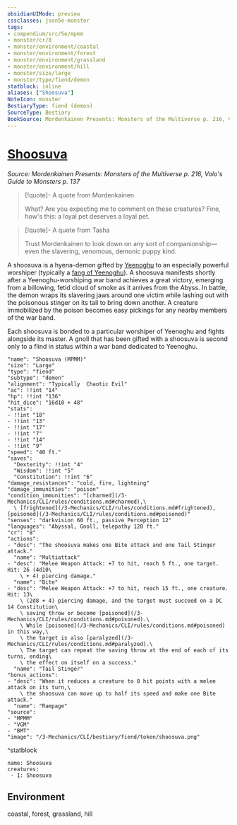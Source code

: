 ```yaml
---
obsidianUIMode: preview
cssclasses: json5e-monster
tags:
- compendium/src/5e/mpmm
- monster/cr/8
- monster/environment/coastal
- monster/environment/forest
- monster/environment/grassland
- monster/environment/hill
- monster/size/large
- monster/type/fiend/demon
statblock: inline
aliases: ["Shoosuva"]
NoteIcon: monster
BestiaryType: fiend (demon)
SourceType: Bestiary
BookSource: Mordenkainen Presents: Monsters of the Multiverse p. 216, Volo's Guide to Monsters p. 137
---
```

# [Shoosuva](3-Mechanics\CLI\bestiary\fiend/shoosuva-mpmm.md)
*Source: Mordenkainen Presents: Monsters of the Multiverse p. 216, Volo's Guide to Monsters p. 137*  

> [!quote]- A quote from Mordenkainen  
> 
> What? Are you expecting me to comment on these creatures? Fine, how's this: a loyal pet deserves a loyal pet.

> [!quote]- A quote from Tasha  
> 
> Trust Mordenkainen to look down on any sort of companionship—even the slavering, venomous, demonic puppy kind.

A shoosuva is a hyena-demon gifted by [Yeenoghu](/3-Mechanics/CLI/bestiary/npc/yeenoghu-mpmm.md) to an especially powerful worshiper (typically a [fang of Yeenoghu](/3-Mechanics/CLI/bestiary/fiend/gnoll-fang-of-yeenoghu.md)). A shoosuva manifests shortly after a Yeenoghu-worshiping war band achieves a great victory, emerging from a billowing, fetid cloud of smoke as it arrives from the Abyss. In battle, the demon wraps its slavering jaws around one victim while lashing out with the poisonous stinger on its tail to bring down another. A creature immobilized by the poison becomes easy pickings for any nearby members of the war band.

Each shoosuva is bonded to a particular worshiper of Yeenoghu and fights alongside its master. A gnoll that has been gifted with a shoosuva is second only to a flind in status within a war band dedicated to Yeenoghu.

```statblock
"name": "Shoosuva (MPMM)"
"size": "Large"
"type": "fiend"
"subtype": "demon"
"alignment": "Typically  Chaotic Evil"
"ac": !!int "14"
"hp": !!int "136"
"hit_dice": "16d10 + 48"
"stats":
- !!int "18"
- !!int "13"
- !!int "17"
- !!int "7"
- !!int "14"
- !!int "9"
"speed": "40 ft."
"saves":
  "Dexterity": !!int "4"
  "Wisdom": !!int "5"
  "Constitution": !!int "6"
"damage_resistances": "cold, fire, lightning"
"damage_immunities": "poison"
"condition_immunities": "[charmed](/3-Mechanics/CLI/rules/conditions.md#charmed),\
  \ [frightened](/3-Mechanics/CLI/rules/conditions.md#frightened), [poisoned](/3-Mechanics/CLI/rules/conditions.md#poisoned)"
"senses": "darkvision 60 ft., passive Perception 12"
"languages": "Abyssal, Gnoll, telepathy 120 ft."
"cr": "8"
"actions":
- "desc": "The shoosuva makes one Bite attack and one Tail Stinger attack."
  "name": "Multiattack"
- "desc": "Melee Weapon Attack: +7 to hit, reach 5 ft., one target. Hit: 26 (4d10\
    \ + 4) piercing damage."
  "name": "Bite"
- "desc": "Melee Weapon Attack: +7 to hit, reach 15 ft., one creature. Hit: 13\
    \ (2d8 + 4) piercing damage, and the target must succeed on a DC 14 Constitution\
    \ saving throw or become [poisoned](/3-Mechanics/CLI/rules/conditions.md#poisoned).\
    \ While [poisoned](/3-Mechanics/CLI/rules/conditions.md#poisoned) in this way,\
    \ the target is also [paralyzed](/3-Mechanics/CLI/rules/conditions.md#paralyzed).\
    \ The target can repeat the saving throw at the end of each of its turns, ending\
    \ the effect on itself on a success."
  "name": "Tail Stinger"
"bonus_actions":
- "desc": "When it reduces a creature to 0 hit points with a melee attack on its turn,\
    \ the shoosuva can move up to half its speed and make one Bite attack."
  "name": "Rampage"
"source":
- "MPMM"
- "VGM"
- "BMT"
"image": "/3-Mechanics/CLI/bestiary/fiend/token/shoosuva.png"
```
^statblock

```encounter-table
name: Shoosuva
creatures:
 - 1: Shoosuva
```

## Environment

coastal, forest, grassland, hill